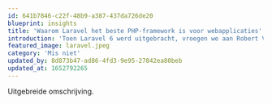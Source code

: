 ```yaml
---
id: 641b7846-c22f-48b9-a387-437da726de20
blueprint: insights
title: 'Waarom Laravel het beste PHP-framework is voor webapplicaties'
introduction: 'Toen Laravel 6 werd uitgebracht, vroegen we aan Robert Verboon en Ruud Schaaphuizen van de Dutch Laravel Foundation wat Laravel uniek maakt en waarom dit framework geschikt is voor complexe webapplicaties.'
featured_image: laravel.jpeg
category: 'Mis niet'
updated_by: 8d873b47-ad86-4fd3-9e95-27842ea80beb
updated_at: 1652792265
---
```

Uitgebreide omschrijving.